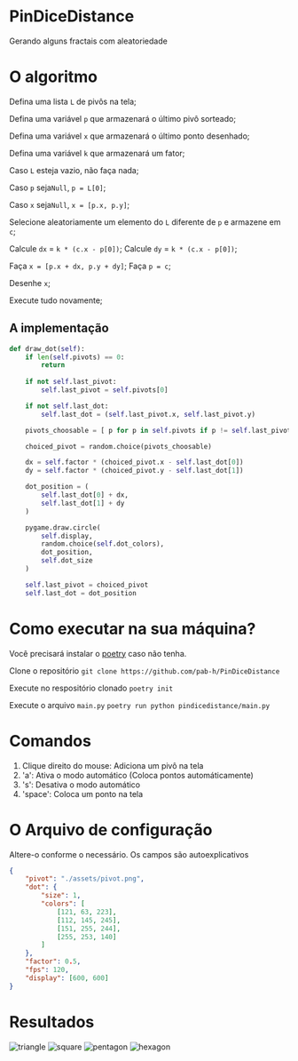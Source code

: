 # PinDiceDistance

Gerando alguns fractais com aleatoriedade

# O algoritmo

Defina uma lista `L` de pivôs na tela;

Defina uma variável `p` que armazenará o último pivô sorteado;

Defina uma variável `x` que armazenará o último ponto desenhado;

Defina uma variável `k` que armazenará um fator;

Caso `L` esteja vazio, não faça nada;

Caso `p` seja`Null`, `p = L[0]`;

Caso `x` seja`Null`, `x = [p.x, p.y]`;

Selecione aleatoriamente um elemento do `L` diferente de `p` e armazene em `c`;

Calcule `dx` = `k * (c.x - p[0])`;
Calcule `dy` = `k * (c.x - p[0])`;

Faça `x = [p.x + dx, p.y + dy]`;
Faça `p = c`;

Desenhe `x`;

Execute tudo novamente;

## A implementação

```python
def draw_dot(self):
    if len(self.pivots) == 0:
        return 
    
    if not self.last_pivot:
        self.last_pivot = self.pivots[0]

    if not self.last_dot:
        self.last_dot = (self.last_pivot.x, self.last_pivot.y)

    pivots_choosable = [ p for p in self.pivots if p != self.last_pivot ]

    choiced_pivot = random.choice(pivots_choosable)

    dx = self.factor * (choiced_pivot.x - self.last_dot[0]) 
    dy = self.factor * (choiced_pivot.y - self.last_dot[1])

    dot_position = (
        self.last_dot[0] + dx, 
        self.last_dot[1] + dy
    )

    pygame.draw.circle(
        self.display, 
        random.choice(self.dot_colors), 
        dot_position,
        self.dot_size
    )

    self.last_pivot = choiced_pivot
    self.last_dot = dot_position
```

# Como executar na sua máquina? 

Você precisará instalar o [poetry](https://python-poetry.org) caso não tenha.

Clone o repositório
`git clone https://github.com/pab-h/PinDiceDistance`

Execute no respositório clonado
`poetry init`

Execute o arquivo `main.py`
`poetry run python pindicedistance/main.py`

# Comandos

1. Clique direito do mouse: Adiciona um pivô na tela
1. 'a': Ativa o modo automático (Coloca pontos automáticamente)
1. 's': Desativa o modo automático 
1. 'space': Coloca um ponto na tela

# O Arquivo de configuração 

Altere-o conforme o necessário. Os campos são autoexplicativos 

```json
{
    "pivot": "./assets/pivot.png",
    "dot": {
        "size": 1,
        "colors": [
            [121, 63, 223],
            [112, 145, 245],
            [151, 255, 244],
            [255, 253, 140]
        ]
    },
    "factor": 0.5,
    "fps": 120,
    "display": [600, 600]
}
```

# Resultados

![triangle](/assets/triangle.jpeg)
![square](/assets/square.jpeg)
![pentagon](/assets/pentagon.jpeg)
![hexagon](/assets/hexagon.jpeg)
